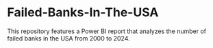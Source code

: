 # Failed-Banks-In-The-USA
This repository features a Power BI report that analyzes the number of failed banks in the USA from 2000 to 2024.
